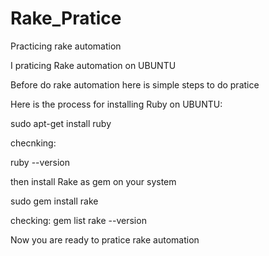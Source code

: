 # Rake_Pratice
Practicing rake automation

I praticing Rake automation on UBUNTU 

Before do rake automation here is simple  steps to do pratice

Here is the process for installing Ruby on UBUNTU:

sudo apt-get install ruby

checnking:

ruby --version

then install Rake as gem on your system

sudo gem install rake

checking:
gem list
rake --version

Now you are ready to pratice rake automation
